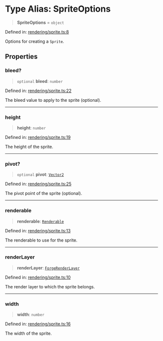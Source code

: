 # Type Alias: SpriteOptions

> **SpriteOptions** = `object`

Defined in: [rendering/sprite.ts:8](https://github.com/Forge-Game-Engine/Forge/blob/6a4c05c6b58848e53a4f2ca7d9cd2f9b6c10e5ac/src/rendering/sprite.ts#L8)

Options for creating a `Sprite`.

## Properties

### bleed?

> `optional` **bleed**: `number`

Defined in: [rendering/sprite.ts:22](https://github.com/Forge-Game-Engine/Forge/blob/6a4c05c6b58848e53a4f2ca7d9cd2f9b6c10e5ac/src/rendering/sprite.ts#L22)

The bleed value to apply to the sprite (optional).

***

### height

> **height**: `number`

Defined in: [rendering/sprite.ts:19](https://github.com/Forge-Game-Engine/Forge/blob/6a4c05c6b58848e53a4f2ca7d9cd2f9b6c10e5ac/src/rendering/sprite.ts#L19)

The height of the sprite.

***

### pivot?

> `optional` **pivot**: [`Vector2`](../classes/Vector2.md)

Defined in: [rendering/sprite.ts:25](https://github.com/Forge-Game-Engine/Forge/blob/6a4c05c6b58848e53a4f2ca7d9cd2f9b6c10e5ac/src/rendering/sprite.ts#L25)

The pivot point of the sprite (optional).

***

### renderable

> **renderable**: [`Renderable`](../classes/Renderable.md)

Defined in: [rendering/sprite.ts:13](https://github.com/Forge-Game-Engine/Forge/blob/6a4c05c6b58848e53a4f2ca7d9cd2f9b6c10e5ac/src/rendering/sprite.ts#L13)

The renderable to use for the sprite.

***

### renderLayer

> **renderLayer**: [`ForgeRenderLayer`](../classes/ForgeRenderLayer.md)

Defined in: [rendering/sprite.ts:10](https://github.com/Forge-Game-Engine/Forge/blob/6a4c05c6b58848e53a4f2ca7d9cd2f9b6c10e5ac/src/rendering/sprite.ts#L10)

The render layer to which the sprite belongs.

***

### width

> **width**: `number`

Defined in: [rendering/sprite.ts:16](https://github.com/Forge-Game-Engine/Forge/blob/6a4c05c6b58848e53a4f2ca7d9cd2f9b6c10e5ac/src/rendering/sprite.ts#L16)

The width of the sprite.
